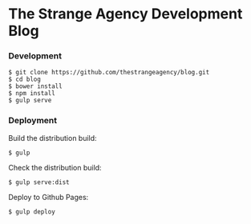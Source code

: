 # The Strange Agency Development Blog

### Development

```
$ git clone https://github.com/thestrangeagency/blog.git
$ cd blog
$ bower install
$ npm install
$ gulp serve
```

### Deployment

Build the distribution build:

```
$ gulp
```

Check the distribution build:

```
$ gulp serve:dist
```

Deploy to Github Pages:

```
$ gulp deploy
```